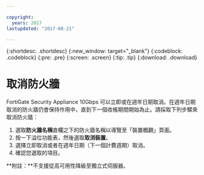 ```yaml
---

copyright:
  years: 2017
lastupdated: "2017-08-21"

---
```


{:shortdesc: .shortdesc}
{:new_window: target="_blank"}
{:codeblock: .codeblock}
{:pre: .pre}
{:screen: .screen}
{:tip: .tip}
{:download: .download}

# 取消防火牆

FortiGate Security Appliance 10Gbps 可以立即或在週年日期取消。在週年日期取消的防火牆仍會保持作用中，直到下一個收帳期間開始為止。請採取下列步驟來取消防火牆：

1. 選取**防火牆名稱**直欄之下的防火牆名稱以導覽至「裝置概觀」頁面。
2. 按一下溢位功能表，然後選取**取消裝置**。
3. 選擇立即取消或者在週年日期（下一個計費週期）取消。
4. 確認您選取的項目。

**附註：**不支援從高可用性降級至獨立式伺服器。
